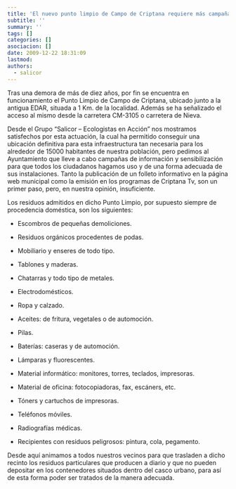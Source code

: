 ```yaml
---
title: 'El nuevo punto limpio de Campo de Criptana requiere más campañas de sensibilización'
subtitle: ''
summary: ''
tags: []
categories: []
asociacion: []
date: 2009-12-22 18:31:09
lastmod:
authors: 
  - salicor
---
```


Tras una demora de más de diez años, por fin se encuentra en funcionamiento el Punto Limpio de Campo de Criptana, ubicado junto a la antigua EDAR, situada a 1 Km. de la localidad. Además se ha señalizado el acceso al mismo desde la carretera CM-3105 o carretera de Nieva.

Desde el Grupo “Salicor – Ecologistas en Acción” nos mostramos satisfechos por esta actuación, la cual ha permitido conseguir una ubicación definitiva para esta infraestructura tan necesaria para los alrededor de 15000 habitantes de nuestra población, pero pedimos al Ayuntamiento que lleve a cabo campañas de información y sensibilización para que todos los ciudadanos hagamos uso y de una forma adecuada de sus instalaciones. Tanto la publicación de un folleto informativo en la página web municipal como la emisión en los programas de Criptana Tv, son un primer paso, pero, en nuestra opinión, insuficiente.

Los residuos admitidos en dicho Punto Limpio, por supuesto siempre de procedencia doméstica, son los siguientes:


-  Escombros de pequeñas demoliciones.

-  Residuos orgánicos procedentes de podas.

-  Mobiliario y enseres de todo tipo.

-  Tablones y maderas.

-  Chatarras y todo tipo de metales.

-  Electrodomésticos.

-  Ropa y calzado.

-  Aceites: de fritura, vegetales o de automoción.

-  Pilas.

-  Baterías: caseras y de automoción.

-  Lámparas y fluorescentes.

-  Material informático: monitores, torres, teclados, impresoras.

-  Material de oficina: fotocopiadoras, fax, escáners, etc.

-  Tóners y cartuchos de impresoras.

-  Teléfonos móviles.

-  Radiografías médicas.

-  Recipientes con residuos peligrosos: pintura, cola, pegamento.

Desde aquí animamos a todos nuestros vecinos para que trasladen a dicho recinto los residuos particulares que producen a diario y que no pueden depositar en los contenedores situados dentro del casco urbano, para así de esta forma poder ser tratados de la manera adecuada.


